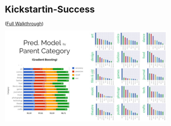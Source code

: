 # Kickstartin-Success

([Full Walkthrough](https://github.com/pmannuel/Kickstartin-Success/blob/master/Kickstartin_Success.ipynb))

![Alt text](percat_model.JPG?raw=true "Optional Title")
